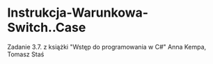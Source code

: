 # Instrukcja-Warunkowa-Switch..Case
Zadanie 3.7. z książki "Wstęp do programowania w C#" Anna Kempa, Tomasz Staś

